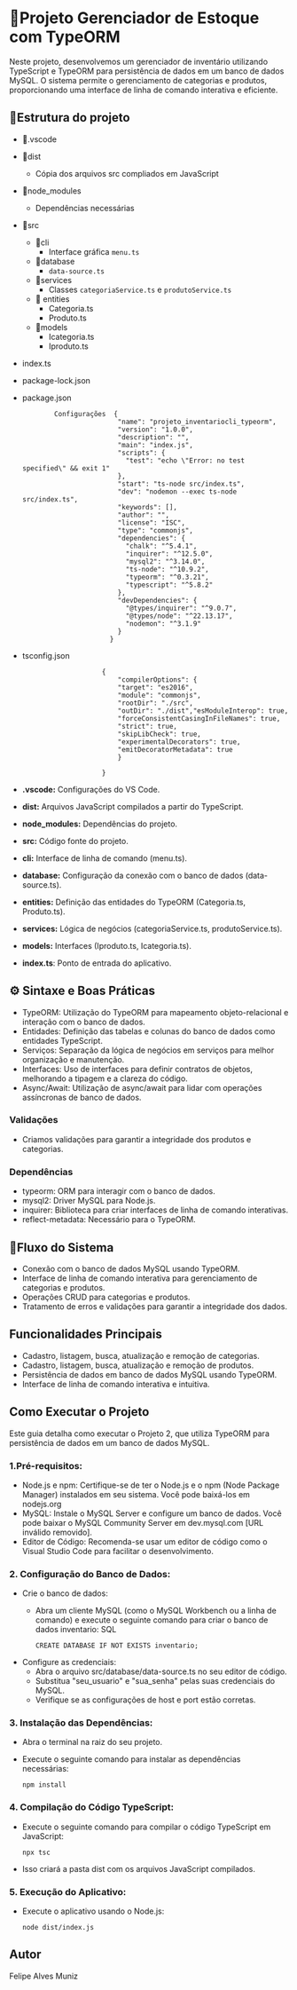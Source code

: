# 📜Projeto Gerenciador de Estoque com TypeORM
Neste projeto, desenvolvemos um gerenciador de inventário utilizando TypeScript e TypeORM para persistência de dados em um banco de dados MySQL. O sistema permite o gerenciamento de categorias e produtos, proporcionando uma interface de linha de comando interativa e eficiente.

## 🚧Estrutura do projeto

   - 📂.vscode
   - 📂dist
        - Cópia dos arquivos src compliados em JavaScript
   - 📂node_modules
        - Dependências necessárias
   - 📂src
        - 📂cli
            - Interface gráfica `menu.ts`
        - 📂database
            - `data-source.ts`
        - 📂services
            - Classes `categoriaService.ts` e `produtoService.ts`
        - 📂 entities
            - Categoria.ts
            - Produto.ts
        - 📂models
            - Icategoria.ts
            - Iproduto.ts
  - index.ts 
  - package-lock.json
  - package.json
    
                Configurações  {
                                "name": "projeto_inventariocli_typeorm",
                                "version": "1.0.0",
                                "description": "",
                                "main": "index.js",
                                "scripts": {
                                  "test": "echo \"Error: no test specified\" && exit 1"
                                },
                                "start": "ts-node src/index.ts",
                                "dev": "nodemon --exec ts-node src/index.ts",
                                "keywords": [],
                                "author": "",
                                "license": "ISC",
                                "type": "commonjs",
                                "dependencies": {
                                  "chalk": "^5.4.1",
                                  "inquirer": "^12.5.0",
                                  "mysql2": "^3.14.0",
                                  "ts-node": "^10.9.2",
                                  "typeorm": "^0.3.21",
                                  "typescript": "^5.8.2"
                                },
                                "devDependencies": {
                                  "@types/inquirer": "^9.0.7",
                                  "@types/node": "^22.13.17",
                                  "nodemon": "^3.1.9"
                                }
                              }


- tsconfig.json

                          {
                              "compilerOptions": {
                              "target": "es2016", 
                              "module": "commonjs",                               
                              "rootDir": "./src", 
                              "outDir": "./dist","esModuleInterop": true,
                              "forceConsistentCasingInFileNames": true,
                              "strict": true,  
                              "skipLibCheck": true,
                              "experimentalDecorators": true,
                              "emitDecoratorMetadata": true
                              }
      
                          }

- **.vscode:** Configurações do VS Code.
- **dist:** Arquivos JavaScript compilados a partir do TypeScript.
- **node_modules:** Dependências do projeto.
- **src:** Código fonte do projeto.
- **cli:** Interface de linha de comando (menu.ts).
- **database:** Configuração da conexão com o banco de dados (data-source.ts).
- **entities:** Definição das entidades do TypeORM (Categoria.ts, Produto.ts).
- **services:** Lógica de negócios (categoriaService.ts, produtoService.ts).
- **models:** Interfaces (Iproduto.ts, Icategoria.ts).
- **index.ts**: Ponto de entrada do aplicativo.
      

## ⚙️ Sintaxe e Boas Práticas
  - TypeORM: Utilização do TypeORM para mapeamento objeto-relacional e interação com o banco de dados.
  - Entidades: Definição das tabelas e colunas do banco de dados como entidades TypeScript.
  - Serviços: Separação da lógica de negócios em serviços para melhor organização e manutenção.
  - Interfaces: Uso de interfaces para definir contratos de objetos, melhorando a tipagem e a clareza do código.
  - Async/Await: Utilização de async/await para lidar com operações assíncronas de banco de dados.

### Validações
   - Criamos validações para garantir a integridade dos produtos e categorias.

### Dependências

- typeorm: ORM para interagir com o banco de dados.
- mysql2: Driver MySQL para Node.js.
- inquirer: Biblioteca para criar interfaces de linha de comando interativas.
- reflect-metadata: Necessário para o TypeORM.

        

## 🍃Fluxo do Sistema
- Conexão com o banco de dados MySQL usando TypeORM.
- Interface de linha de comando interativa para gerenciamento de categorias e produtos.
- Operações CRUD para categorias e produtos.
- Tratamento de erros e validações para garantir a integridade dos dados.

## Funcionalidades Principais
- Cadastro, listagem, busca, atualização e remoção de categorias.
- Cadastro, listagem, busca, atualização e remoção de produtos.
- Persistência de dados em banco de dados MySQL usando TypeORM.
- Interface de linha de comando interativa e intuitiva.

## Como Executar o Projeto
Este guia detalha como executar o Projeto 2, que utiliza TypeORM para persistência de dados em um banco de dados MySQL.

### 1.Pré-requisitos:

- Node.js e npm: Certifique-se de ter o Node.js e o npm (Node Package Manager) instalados em seu sistema. Você pode baixá-los em nodejs.org   
- MySQL: Instale o MySQL Server e configure um banco de dados. Você pode baixar o MySQL Community Server em dev.mysql.com [URL inválido removido].
- Editor de Código: Recomenda-se usar um editor de código como o Visual Studio Code para facilitar o desenvolvimento.
### 2. Configuração do Banco de Dados:

- Crie o banco de dados:
  - Abra um cliente MySQL (como o MySQL Workbench ou a linha de comando) e execute o seguinte comando para criar o banco de dados inventario:
  SQL

        CREATE DATABASE IF NOT EXISTS inventario;
    
- Configure as credenciais:
  - Abra o arquivo src/database/data-source.ts no seu editor de código.
  - Substitua "seu_usuario" e "sua_senha" pelas suas credenciais do MySQL.
  - Verifique se as configurações de host e port estão corretas.
### 3. Instalação das Dependências:

- Abra o terminal na raiz do seu projeto.
- Execute o seguinte comando para instalar as dependências necessárias:

      npm install

### 4. Compilação do Código TypeScript:

- Execute o seguinte comando para compilar o código TypeScript em JavaScript:

      npx tsc

- Isso criará a pasta dist com os arquivos JavaScript compilados.
  
### 5. Execução do Aplicativo:

- Execute o aplicativo usando o Node.js:

      node dist/index.js

## Autor
Felipe Alves Muniz
